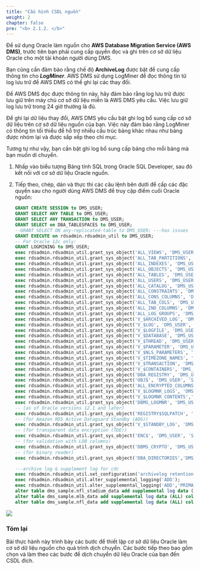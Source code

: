 ```yaml
---
title: "Cấu hình CSDL nguồn"
weight: 2
chapter: false
pre: "<b> 2.1.2. </b>"
---
```


Để sử dụng Oracle làm nguồn cho **AWS Database Migration Service (AWS DMS)**, trước tiên bạn phải cung cấp quyền đọc và ghi trên cơ sở dữ liệu Oracle cho một tài khoản người dùng DMS.

Bạn cũng cần đảm bảo rằng chế độ **ArchiveLog** được bật để cung cấp thông tin cho **_LogMiner_**. AWS DMS sử dụng LogMiner để đọc thông tin từ log lưu trữ để AWS DMS có thể ghi lại các thay đổi.

Để AWS DMS đọc được thông tin này, hãy đảm bảo rằng log lưu trữ được lưu giữ trên máy chủ cơ sở dữ liệu miễn là AWS DMS yêu cầu. Việc lưu giữ log lưu trữ trong 24 giờ thường là đủ.

Để ghi lại dữ liệu thay đổi, AWS DMS yêu cầu bật ghi log bổ sung cấp cơ sở dữ liệu trên cơ sở dữ liệu nguồn của bạn. Việc này đảm bảo rằng LogMiner có thông tin tối thiểu để hỗ trợ nhiều cấu trúc bảng khác nhau như bảng được nhóm lại và được sắp xếp theo chỉ mục.

Tương tự như vậy, bạn cần bật ghi log bổ sung cấp bảng cho mỗi bảng mà bạn muốn di chuyển.

1. Nhấp vào biểu tượng Bảng tính SQL trong Oracle SQL Developer, sau đó kết nối với cơ sở dữ liệu Oracle nguồn.

2. Tiếp theo, chép, dán và thực thi các câu lệnh bên dưới để cấp các đặc quyền sau cho người dùng AWS DMS để truy cập điểm cuối Oracle nguồn:

    ```sql
    GRANT CREATE SESSION to DMS_USER;
    GRANT SELECT ANY TABLE to DMS_USER;
    GRANT SELECT ANY TRANSACTION to DMS_USER;
    GRANT SELECT on DBA_TABLESPACES to DMS_USER;
    --GRANT SELECT ON any-replicated-table to DMS_USER; ---has issues
    GRANT EXECUTE on rdsadmin.rdsadmin_util to DMS_USER;
    -- For Oracle 12c only:
    GRANT LOGMINING to DMS_USER;
    exec rdsadmin.rdsadmin_util.grant_sys_object('ALL_VIEWS', 'DMS_USER', 'SELECT');
    exec rdsadmin.rdsadmin_util.grant_sys_object('ALL_TAB_PARTITIONS', 'DMS_USER', 'SELECT');
    exec rdsadmin.rdsadmin_util.grant_sys_object('ALL_INDEXES', 'DMS_USER', 'SELECT');
    exec rdsadmin.rdsadmin_util.grant_sys_object('ALL_OBJECTS', 'DMS_USER', 'SELECT');
    exec rdsadmin.rdsadmin_util.grant_sys_object('ALL_TABLES', 'DMS_USER', 'SELECT');
    exec rdsadmin.rdsadmin_util.grant_sys_object('ALL_USERS', 'DMS_USER', 'SELECT');
    exec rdsadmin.rdsadmin_util.grant_sys_object('ALL_CATALOG', 'DMS_USER', 'SELECT');
    exec rdsadmin.rdsadmin_util.grant_sys_object('ALL_CONSTRAINTS', 'DMS_USER', 'SELECT');
    exec rdsadmin.rdsadmin_util.grant_sys_object('ALL_CONS_COLUMNS', 'DMS_USER', 'SELECT');
    exec rdsadmin.rdsadmin_util.grant_sys_object('ALL_TAB_COLS', 'DMS_USER', 'SELECT');
    exec rdsadmin.rdsadmin_util.grant_sys_object('ALL_IND_COLUMNS', 'DMS_USER', 'SELECT');
    exec rdsadmin.rdsadmin_util.grant_sys_object('ALL_LOG_GROUPS', 'DMS_USER', 'SELECT');
    exec rdsadmin.rdsadmin_util.grant_sys_object('V_$ARCHIVED_LOG', 'DMS_USER', 'SELECT');
    exec rdsadmin.rdsadmin_util.grant_sys_object('V_$LOG', 'DMS_USER', 'SELECT');
    exec rdsadmin.rdsadmin_util.grant_sys_object('V_$LOGFILE', 'DMS_USER', 'SELECT');
    exec rdsadmin.rdsadmin_util.grant_sys_object('V_$DATABASE', 'DMS_USER', 'SELECT');
    exec rdsadmin.rdsadmin_util.grant_sys_object('V_$THREAD', 'DMS_USER', 'SELECT');
    exec rdsadmin.rdsadmin_util.grant_sys_object('V_$PARAMETER', 'DMS_USER', 'SELECT');
    exec rdsadmin.rdsadmin_util.grant_sys_object('V_$NLS_PARAMETERS', 'DMS_USER', 'SELECT');
    exec rdsadmin.rdsadmin_util.grant_sys_object('V_$TIMEZONE_NAMES', 'DMS_USER', 'SELECT');
    exec rdsadmin.rdsadmin_util.grant_sys_object('V_$TRANSACTION', 'DMS_USER', 'SELECT');
    exec rdsadmin.rdsadmin_util.grant_sys_object('V_$CONTAINERS', 'DMS_USER', 'SELECT');
    exec rdsadmin.rdsadmin_util.grant_sys_object('DBA_REGISTRY', 'DMS_USER', 'SELECT');
    exec rdsadmin.rdsadmin_util.grant_sys_object('OBJ$', 'DMS_USER', 'SELECT');
    exec rdsadmin.rdsadmin_util.grant_sys_object('ALL_ENCRYPTED_COLUMNS', 'DMS_USER', 'SELECT');
    exec rdsadmin.rdsadmin_util.grant_sys_object('V_$LOGMNR_LOGS', 'DMS_USER', 'SELECT');
    exec rdsadmin.rdsadmin_util.grant_sys_object('V_$LOGMNR_CONTENTS','DMS_USER','SELECT');
    exec rdsadmin.rdsadmin_util.grant_sys_object('DBMS_LOGMNR', 'DMS_USER', 'EXECUTE');
    -- (as of Oracle versions 12.1 and later)
    exec rdsadmin.rdsadmin_util.grant_sys_object('REGISTRY$SQLPATCH', 'DMS_USER', 'SELECT');
    -- (for Amazon RDS Active Dataguard Standby (ADG))
    exec rdsadmin.rdsadmin_util.grant_sys_object('V_$STANDBY_LOG', 'DMS_USER', 'SELECT'); 
    -- (for transparent data encryption (TDE))
    exec rdsadmin.rdsadmin_util.grant_sys_object('ENC$', 'DMS_USER', 'SELECT'); 
    -- (for validation with LOB columns)
    exec rdsadmin.rdsadmin_util.grant_sys_object('DBMS_CRYPTO', 'DMS_USER', 'EXECUTE');
    -- (for binary reader)
    exec rdsadmin.rdsadmin_util.grant_sys_object('DBA_DIRECTORIES','DMS_USER','SELECT');  

    ---archive log & supplement log for cdc 
    exec rdsadmin.rdsadmin_util.set_configuration('archivelog retention hours',24);
    exec rdsadmin.rdsadmin_util.alter_supplemental_logging('ADD');
    exec rdsadmin.rdsadmin_util.alter_supplemental_logging('ADD','PRIMARY KEY');
    alter table dms_sample.nfl_stadium_data add supplemental log data (ALL) columns;
    alter table dms_sample.mlb_data add supplemental log data (ALL) columns;
    alter table dms_sample.nfl_data add supplemental log data (ALL) columns;
    ```
![](/images/2/1/2/0001.png?width=90pc)

### Tóm lại

Bài thực hành này trình bày các bước để thiết lập cơ sở dữ liệu Oracle làm cơ sở dữ liệu nguồn cho quá trình dịch chuyển. Các bước tiếp theo bao gồm chọn và làm theo các bước để dịch chuyển dữ liệu Oracle của bạn đến CSDL đích.